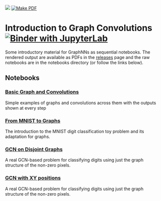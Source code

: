 
![](https://github.com/kmader/GraphNN_Intro/workflows/build_notebooks/badge.svg)
[![Make PDF](https://github.com/kmader/GraphNN_Intro/workflows/make_pdfs/badge.svg)](https://github.com/kmader/GraphNN_Intro/releases)

# Introduction to Graph Convolutions [![Binder with JupyterLab](https://img.shields.io/badge/launch-jupyterlab-red.svg)](http://mybinder.org/v2/gh/kmader/GraphNN_Intro/master?urlpath=lab)

Some introductory material for GraphNNs as sequential notebooks. The rendered output are available as PDFs in the [releases](https://github.com/kmader/GraphNN_Intro/releases) page and the raw notebooks are in the notebooks directory (or follow the links below).

## Notebooks

### [Basic Graph and Convolutions](notebooks/1-simple-graph-nn-overview.ipynb)
Simple examples of graphs and convolutions across them with the outputs shown at every step
### [From MNIST to Graphs](notebooks/2-create-graphs-from-mnist.ipynb)
The introduction to the MNIST digit classification toy problem and its adaptation for graphs.
### [GCN on Disjoint Graphs](notebooks/3-disjoint-MNIST-gcn.ipynb)
A real GCN-based problem for classifying digits using just the graph structure of the non-zero pixels.
### [GCN with XY positions](notebooks/4-disjoint-mnist-graph-with-xy.ipynb)
A real GCN-based problem for classifying digits using just the graph structure of the non-zero pixels.
